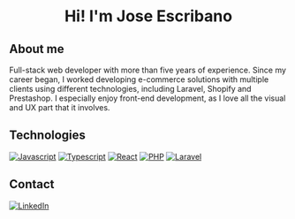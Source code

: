 <div align="center">
    <h1 align="center">Hi! I'm <strong>Jose Escribano</strong></h1>
</div>

## About me

Full-stack web developer with more than five years of experience. Since my career began, I worked developing e-commerce solutions with multiple clients using different technologies, including Laravel, Shopify and Prestashop. I especially enjoy front-end development, as I love all the visual and UX part that it involves.

## Technologies

[![Javascript](https://img.shields.io/badge/JavaScript-F7DF1E?style=for-the-badge&logo=javascript&logoColor=black)]()
[![Typescript](https://img.shields.io/badge/TypeScript-007ACC?style=for-the-badge&logo=typescript&logoColor=white)]()
[![React](https://img.shields.io/badge/React-20232A?style=for-the-badge&logo=react&logoColor=61DAFB)]()
[![PHP](https://img.shields.io/badge/PHP-777BB4?style=for-the-badge&logo=php&logoColor=white)]()
[![Laravel](https://img.shields.io/badge/Laravel-FF2D20?style=for-the-badge&logo=laravel&logoColor=white)]()

## Contact

[![LinkedIn](https://img.shields.io/badge/LinkedIn-0077B5?style=for-the-badge&logo=linkedin&logoColor=white)](https://www.linkedin.com/in/jose-maria-escribano/)
